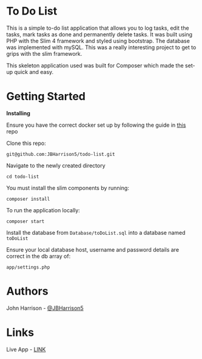 # To Do List 

This is a simple to-do list application that allows you to log tasks, edit the tasks, mark tasks as done and permanently delete tasks. It was built using PHP with the Slim 4 framework and styled using bootstrap. The database was implemented with mySQL.
This was a really interesting project to get to grips with the slim framework.

This skeleton application used was built for Composer which made the set-up quick and easy.

# Getting Started

**Installing**

Ensure you have the correct docker set up by following the guide in [this](https://github.com/iO-Academy/docker-image) repo

Clone this repo:

```
git@github.com:JBHarrison5/todo-list.git
```

Navigate to the newly created directory

```
cd todo-list
```

You must install the slim components by running:

```
composer install
```

To run the application locally:
```
composer start
```

Install the database from ```Database/toDoList.sql``` into a database named ```toDoList```

Ensure your local database host, username and password details are correct in the db array of:

```
app/settings.php
```

# Authors

John Harrison - [@JBHarrison5](https://github.com/JBHarrison5)


# Links

Live App - [LINK](https://todo-list.2024-johnh.dev.io-academy.uk/)
